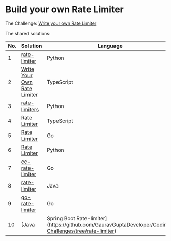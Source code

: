 # Build your own Rate Limiter

The Challenge: [Write your own Rate Limiter](https://codingchallenges.fyi/challenges/challenge-rate-limiter)

The shared solutions:

| No. | Solution | Language | Author |
|-----|----------|----------|--------|
| 1 | [rate-limiter](https://github.com/niyazi-eren/rate-limiter) | Python | [niyazi-eren](https://github.com/niyazi-eren) |
| 2 | [Write Your Own Rate Limiter](https://github.com/jainmohit2001/coding-challenges/tree/master/src/27) | TypeScript | [jainmohit2001](https://github.com/jainmohit2001) |
| 3 | [rate-limiters](https://gitlab.com/surshrestha/rate-limiters) | Python | [surshrestha](https://gitlab.com/surshrestha) |
| 4 | [Rate Limiter](https://github.com/abhijeetnishal/Build-Your-Own-X/tree/master/rate-limiter) | TypeScript | [abhijeetnishal](https://github.com/abhijeetnishal) |
| 5 | [Rate Limiter](https://github.com/JoyalAJohney/rate-limiter-go) | Go | [JoyalAJohney](https://github.com/JoyalAJohney/) |
| 6 | [Rate Limiter](https://github.com/SurajpratapsinghSayar/rate-limiter) | Python | [SurajpratapsinghSayar](https://github.com/SurajpratapsinghSayar/) |
| 7 | [cc-rate-limiter](https://github.com/vamsaty/cc-rate-limiter) | Go | [vamsaty](https://github.com/vamsaty/) |
| 8 | [rate-limiter](https://github.com/Changolaxtra/rate-limiter) | Java | [Changolaxtra](https://github.com/Changolaxtra) |
| 9 | [go-rate-limiter](https://github.com/carantes/go-rate-limiter) | Go | [carantes](https://github.com/carantes) |
| 10 | [Java|Spring Boot Rate-limiter](https://github.com/GauravGuptaDeveloper/Coding-Challenges/tree/rate-limiter) | Java | [Gaurav Gupta](https://github.com/GauravGuptaDeveloper) |
